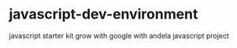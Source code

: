 # javascript-dev-environment
javascript starter kit
grow with google with andela
javascript project
